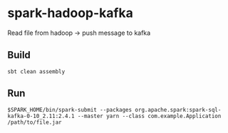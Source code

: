 # spark-hadoop-kafka
Read file from hadoop -> push message to kafka

## Build
`sbt clean assembly`
## Run
`$SPARK_HOME/bin/spark-submit --packages org.apache.spark:spark-sql-kafka-0-10_2.11:2.4.1 --master yarn --class com.example.Application /path/to/file.jar`
